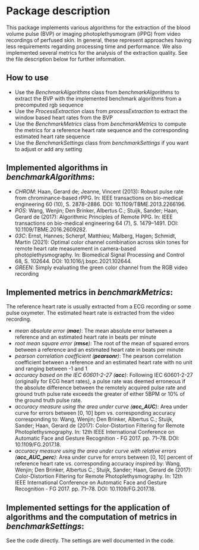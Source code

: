 # Package description

This package implements various algorithms for the extraction of the blood volume pulse (BVP) or imaging photoplethysmogram (iPPG) from video recordings of perfused skin. In general, these represent approaches having less requirements regarding processing time and performance. We also implemented several metrics for the analysis of the extraction quality. See the file description below for further information.

## How to use

- Use the _BenchmarkAlgorithms_ class from _benchmarkAlgorithms_ to extract the BVP with the implemented benchmark algorithms from a precomputed rgb sequence
- Use the _ProcessExtraction_ class from _processExtraction_ to extract the window based heart rates from the BVP
- Use the _BenchmarkMetrics_ class from _benchmarkMetrics_ to compute the metrics for a reference heart rate sequence and the corresponding estimated heart rate sequence
- Use the _BenchmarkSettings_ class from _benchmarkSettings_ if you want to adjust or add any setting

## Implemented algorithms in _benchmarkAlgorithms_:

- _CHROM_: Haan, Gerard de; Jeanne, Vincent (2013): Robust pulse rate from chrominance-based rPPG. In: IEEE transactions on bio-medical engineering 60 (10), S. 2878–2886. DOI: 10.1109/TBME.2013.2266196.
- _POS_: Wang, Wenjin; Den Brinker, Albertus C.; Stuijk, Sander; Haan, Gerard de (2017): Algorithmic Principles of Remote PPG. In: IEEE transactions on bio-medical engineering 64 (7), S. 1479–1491. DOI: 10.1109/TBME.2016.2609282.
- _03C_: Ernst, Hannes; Scherpf, Matthieu; Malberg, Hagen; Schmidt, Martin (2021): Optimal color channel combination across skin tones for remote heart rate measurement in camera-based photoplethysmography. In: Biomedical Signal Processing and Control 68, S. 102644. DOI: 10.1016/j.bspc.2021.102644.
- _GREEN_: Simply evaluating the green color channel from the RGB video recording

## Implemented metrics in _benchmarkMetrics_:

The reference heart rate is usually extracted from a ECG recording or some pulse oxymeter. The estimated heart rate is extracted from the video recording.

- _mean absolute error (**mae**)_: The mean absolute error between a reference and an estimated heart rate in beats per minute
- _root mean square error (**rmse**)_: The root of the mean of squared errors between a reference and an estimated heart rate in beats per minute
- _pearson correlation coefficient (**pearsonr**)_: The pearson correlation coefficient between a reference and an estimated heart rate with no unit and ranging between -1 and 1
- _accuracy based on the IEC 60601-2-27 (**acc**)_: Following IEC 60601-2-27 (originally for ECG heart rates), a pulse rate was deemed erroneous if the absolute difference between the remotely acquired pulse rate and ground truth pulse rate exceeds the greater of either 5BPM or 10% of the ground truth pulse rate.
- _accuracy measure using the area under curve (**acc_AUC**)_: Area under curve for errors between [0, 10] bpm vs. corresponding accuracy corresponding to: Wang, Wenjin; Den Brinker, Albertus C.; Stuijk, Sander; Haan, Gerard de (2017): Color-Distortion Filtering for Remote Photoplethysmography. In: 12th IEEE International Conference on Automatic Face and Gesture Recognition - FG 2017. pp. 71–78. DOI: 10.1109/FG.2017.18.
- _accuracy measure using the area under curve with relative errors (**acc_AUC_perc**)_: Area under curve for errors between [0, 10] percent of reference heart rate vs. corresponding accuracy inspired by: Wang, Wenjin; Den Brinker, Albertus C.; Stuijk, Sander; Haan, Gerard de (2017): Color-Distortion Filtering for Remote Photoplethysmography. In: 12th IEEE International Conference on Automatic Face and Gesture Recognition - FG 2017. pp. 71–78. DOI: 10.1109/FG.2017.18.

## Implemented settings for the application of algorithms and the computation of metrics in _benchmarkSettings_:

See the code directly. The settings are well documented in the code.
